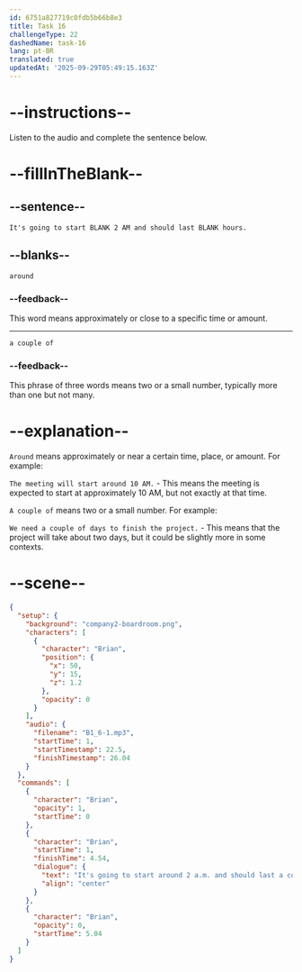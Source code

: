 ```yaml
---
id: 6751a827719c0fdb5b66b8e3
title: Task 16
challengeType: 22
dashedName: task-16
lang: pt-BR
translated: true
updatedAt: '2025-09-29T05:49:15.163Z'
---
```


<!-- (Audio) Brian: It's going to start around 2 AM and should last a couple of hours. -->

# --instructions--

Listen to the audio and complete the sentence below.

# --fillInTheBlank--

## --sentence--

`It's going to start BLANK 2 AM and should last BLANK hours.`

## --blanks--

`around`

### --feedback--

This word means approximately or close to a specific time or amount.

---

`a couple of`

### --feedback--

This phrase of three words means two or a small number, typically more than one but not many.

# --explanation--

`Around` means approximately or near a certain time, place, or amount. For example:  

`The meeting will start around 10 AM.` - This means the meeting is expected to start at approximately 10 AM, but not exactly at that time.

`A couple of` means two or a small number. For example:  

`We need a couple of days to finish the project.` - This means that the project will take about two days, but it could be slightly more in some contexts.

# --scene--

```json
{
  "setup": {
    "background": "company2-boardroom.png",
    "characters": [
      {
        "character": "Brian",
        "position": {
          "x": 50,
          "y": 15,
          "z": 1.2
        },
        "opacity": 0
      }
    ],
    "audio": {
      "filename": "B1_6-1.mp3",
      "startTime": 1,
      "startTimestamp": 22.5,
      "finishTimestamp": 26.04
    }
  },
  "commands": [
    {
      "character": "Brian",
      "opacity": 1,
      "startTime": 0
    },
    {
      "character": "Brian",
      "startTime": 1,
      "finishTime": 4.54,
      "dialogue": {
        "text": "It's going to start around 2 a.m. and should last a couple of hours.",
        "align": "center"
      }
    },
    {
      "character": "Brian",
      "opacity": 0,
      "startTime": 5.04
    }
  ]
}
```
